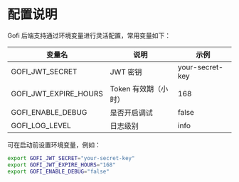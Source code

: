 # 配置说明

Gofi 后端支持通过环境变量进行灵活配置，常用变量如下：

| 变量名 | 说明 | 示例 |
| ------ | ---- | ---- |
| GOFI_JWT_SECRET | JWT 密钥 | your-secret-key |
| GOFI_JWT_EXPIRE_HOURS | Token 有效期（小时） | 168 |
| GOFI_ENABLE_DEBUG | 是否开启调试 | false |
| GOFI_LOG_LEVEL | 日志级别 | info |

可在启动前设置环境变量，例如：

```bash
export GOFI_JWT_SECRET="your-secret-key"
export GOFI_JWT_EXPIRE_HOURS="168"
export GOFI_ENABLE_DEBUG="false"
``` 